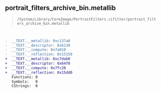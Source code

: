 ## portrait_filters_archive_bin.metallib

> `/System/Library/CoreImage/PortraitFilters.cifilter/portrait_filters_archive_bin.metallib`

```diff

 
-  __TEXT.__metallib: 0xc137a0
-  __TEXT.__descriptor: 0x6130
-  __TEXT.__compute: 0x7a010
-  __TEXT.__reflection: 0x15150
+  __TEXT.__metallib: 0xc7dab0
+  __TEXT.__descriptor: 0x64f0
+  __TEXT.__compute: 0x7fc20
+  __TEXT.__reflection: 0x15dd0
   Functions: 0
   Symbols:   0
   CStrings:  0

```
